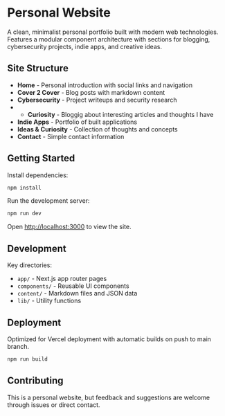 # Personal Website

A clean, minimalist personal portfolio built with modern web technologies. Features a modular component architecture with sections for blogging, cybersecurity projects, indie apps, and creative ideas.


## Site Structure

- **Home** - Personal introduction with social links and navigation
- **Cover 2 Cover** - Blog posts with markdown content
- **Cybersecurity** - Project writeups and security research
- - **Curiosity** - Bloggig about interesting articles and thoughts I have
- **Indie Apps** - Portfolio of built applications
- **Ideas & Curiosity** - Collection of thoughts and concepts
- **Contact** - Simple contact information

## Getting Started

Install dependencies:
```bash
npm install
```

Run the development server:
```bash
npm run dev
```

Open [http://localhost:3000](http://localhost:3000) to view the site.

## Development

Key directories:
- `app/` - Next.js app router pages
- `components/` - Reusable UI components
- `content/` - Markdown files and JSON data
- `lib/` - Utility functions

## Deployment

Optimized for Vercel deployment with automatic builds on push to main branch.

```bash
npm run build
```

## Contributing

This is a personal website, but feedback and suggestions are welcome through issues or direct contact.

